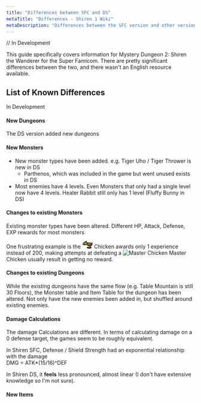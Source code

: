 ```yaml
---
title: "Differences between SFC and DS"
metaTitle: "Differences - Shiren 1 Wiki"
metaDescription: "Differences between the SFC version and other versions of Shiren the Wanderer"
---
```


// In Development

This guide specifically covers information for Mystery Dungeon 2: Shiren the Wanderer
for the Super Famicom. There are pretty significant differences between the two,
and there wasn't an English resource available.

## List of Known Differences

In Development

#### New Dungeons

The DS version added new dungeons

#### New Monsters

- New monster types have been added. e.g. Tiger Uho / Tiger Thrower is new in DS
  - Parthenos, which was included in the game but went unused exists in DS
- Most enemies have 4 levels. Even Monsters that only had a single level now have
  4 levels. Healer Rabbit still only has 1 level (Fluffy Bunny in DS)

#### Changes to existing Monsters

Existing monster types have been altered. Different HP, Attack, Defense, EXP rewards
for most monsters

One frustrating example is the ![Chicken](../images/monsters/chicken_1.png) Chicken
awards only 1 experience instead of 200, making attempts at defeating a ![Master
Chicken](../images/monsters/chicken_2.png) Master Chicken usually result in getting
no reward.

#### Changes to existing Dungeons

While the existing dungeons have the same flow (e.g. Table Mountain is still 30
Floors), the Monster table and Item Table for the dungeon has been altered. Not
only have the new enemies been added in, but shuffled around existing enemies.

#### Damage Calculations

The damage Calculations are different. In terms of calculating damage on a 0 defense
target, the games seem to be roughly equivalent.

In Shiren SFC, Defense / Shield Strength had an exponential relationship with the
damage  
DMG = ATK*(15/16)^DEF

In Shiren DS, it **feels** less pronounced, almost linear (I don't have extensive
knowledge so I'm not sure).

#### New Items
